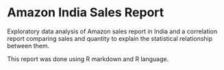 # Amazon India Sales Report
Exploratory data analysis of Amazon sales report in India and a correlation report comparing sales and quantity to explain the statistical relationship between them.

This report was done using R markdown and R language.
